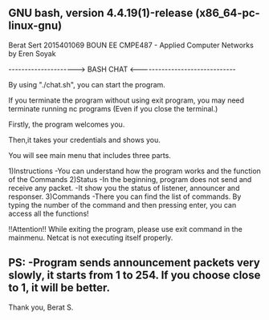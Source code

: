 GNU bash, version 4.4.19(1)-release (x86_64-pc-linux-gnu)
----------------------------------------------------------
Berat Sert
2015401069
BOUN EE
CMPE487 - Applied Computer Networks by Eren Soyak

---------------------> BASH CHAT <------------------------------

By using "./chat.sh", you can start the program.  

If you terminate the program without using exit program,
you may need terminate running nc programs (Even if you close the terminal.)

Firstly, the program welcomes you.

Then,it takes your credentials and shows you.

You will see main menu that includes three parts.

1)Instructions
-You can understand how the program works and the function of the Commands
2)Status
-In the beginning, program does not send and receive any packet.
-It show you the status of listener, announcer and responser.
3)Commands
-There you can find the list of commands. By typing the number of the command and then pressing enter,
you can access all the functions!

!!Attention!!
While exiting the program, please use exit command in the mainmenu.
Netcat is not executing itself properly.

PS:
-Program sends announcement packets very slowly, it starts from 1 to 254. If you choose close to 1, it will be better.
-
 
Thank you,
Berat S.

 










